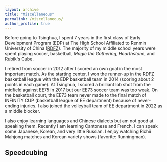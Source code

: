 ```yaml
---
layout: archive
title: "Miscellaneous"
permalink: /miscellaneous/
author_profile: true
---
```


Before going to Tsinghua, I spent 7 years in the first class of Early Development Program (EDP) at The High School Affiliated to Renmin University of China ([RDFZ](https://www.rdfz.cn/en/)). The majority of my middle school years were spent playing soccer, basketball, *Magic the Gathering*, *Hearthstone*, and Rubik's Cube. 

I retired from soccer in 2012 after I scored an own goal in the most important match. As the starting center, I won the runner-up in the RDFZ basketball league with the EDP basketball team in 2014 (scoring about 2 points in each game). At Tsinghua, I scored a brilliant lob shot from the midfield against EE75 in 2017 but our EE73 soccer team was too weak. On the basketball court, the EE73 team never made to the final match of INFINITY CUP (basketball league of EE department) because of never-ending injuries. I also joined the volleyball team of EE department in 2022 as a middle blocker.

I also enjoy learning languages and Chinese dialects but am not good at speaking them. Recently I am learning Cantonese and French. I can speak some Japanese, Korean, and very little Russian. I enjoy watching Richii Mahjong matches and Korean variety shows (favorite: Runningman).

Speedcubing
------
